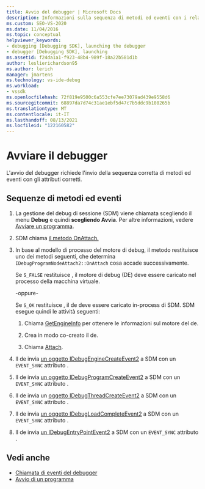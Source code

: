 ```yaml
---
title: Avvio del debugger | Microsoft Docs
description: Informazioni sulla sequenza di metodi ed eventi con i relativi attributi necessari per avviare il debugger.
ms.custom: SEO-VS-2020
ms.date: 11/04/2016
ms.topic: conceptual
helpviewer_keywords:
- debugging [Debugging SDK], launching the debugger
- debugger [Debugging SDK], launching
ms.assetid: f24da1a1-f923-48b4-989f-18a22b581d1b
author: leslierichardson95
ms.author: lerich
manager: jmartens
ms.technology: vs-ide-debug
ms.workload:
- vssdk
ms.openlocfilehash: 72f819e9500c6a553cfe7ee73079ad439e9558d6
ms.sourcegitcommit: 68897da7d74c31ae1ebf5d47c7b5ddc9b108265b
ms.translationtype: MT
ms.contentlocale: it-IT
ms.lasthandoff: 08/13/2021
ms.locfileid: "122160582"
---
```

# <a name="launch-the-debugger"></a>Avviare il debugger
L'avvio del debugger richiede l'invio della sequenza corretta di metodi ed eventi con gli attributi corretti.

## <a name="sequences-of-methods-and-events"></a>Sequenze di metodi ed eventi

1. La gestione del debug di sessione (SDM) viene chiamata scegliendo il menu **Debug** e quindi **scegliendo Avvia**. Per altre informazioni, vedere [Avviare un programma](../../extensibility/debugger/launching-a-program.md).

2. SDM chiama [il metodo OnAttach.](../../extensibility/debugger/reference/idebugprogramnodeattach2-onattach.md)

3. In base al modello di processo del motore di debug, il metodo restituisce uno dei metodi seguenti, che determina `IDebugProgramNodeAttach2::OnAttach` cosa accade successivamente.

     Se `S_FALSE` restituisce , il motore di debug (DE) deve essere caricato nel processo della macchina virtuale.

     -oppure-

     Se `S_OK` restituisce , il de deve essere caricato in-process di SDM. SDM esegue quindi le attività seguenti:

    1. Chiama [GetEngineInfo](../../extensibility/debugger/reference/idebugprogramnode2-getengineinfo.md) per ottenere le informazioni sul motore del de.

    2. Crea in modo co-creato il de.

    3. Chiama [Attach](../../extensibility/debugger/reference/idebugengine2-attach.md).

4. Il de invia [un oggetto IDebugEngineCreateEvent2](../../extensibility/debugger/reference/idebugenginecreateevent2.md) a SDM con un `EVENT_SYNC` attributo .

5. Il de invia [un oggetto IDebugProgramCreateEvent2](../../extensibility/debugger/reference/idebugprogramcreateevent2.md) a SDM con un `EVENT_SYNC` attributo .

6. Il de invia un [oggetto IDebugThreadCreateEvent2](../../extensibility/debugger/reference/idebugthreadcreateevent2.md) a SDM con un `EVENT_SYNC` attributo .

7. Il de invia [un oggetto IDebugLoadCompleteEvent2](../../extensibility/debugger/reference/idebugloadcompleteevent2.md) a SDM con un `EVENT_SYNC` attributo .

8. Il de invia [un IDebugEntryPointEvent2](../../extensibility/debugger/reference/idebugentrypointevent2.md) a SDM con un `EVENT_SYNC` attributo .

## <a name="see-also"></a>Vedi anche
- [Chiamata di eventi del debugger](../../extensibility/debugger/calling-debugger-events.md)
- [Avvio di un programma](../../extensibility/debugger/launching-a-program.md)
